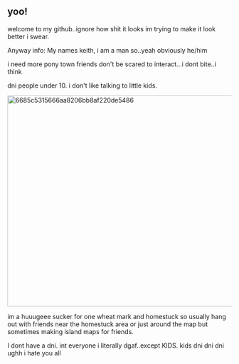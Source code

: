 
## yoo!
welcome to my github..ignore how shit it looks im trying to make it look better i swear.

Anyway info: My names keith, i am a man so..yeah obviously he/him

i need more pony town friends don't be scared to interact...i dont bite..i think

dni people under 10. i don't like talking to little kids.

<img width="735" height="474" alt="6685c5315666aa8206bb8af220de5486" src="https://github.com/user-attachments/assets/97d47f18-a4eb-41c0-9744-2936a3f28f37" />


im a huuugeee sucker for one wheat mark and homestuck so usually hang out with friends near the homestuck area or just around the map but sometimes making island maps for friends. 

I dont have a dni. int everyone i literally dgaf..except KIDS. kids dni dni dni ughh i hate you all
